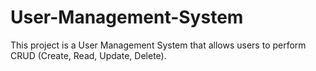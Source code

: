 # User-Management-System
 This project is a User Management System that allows users to perform CRUD (Create, Read, Update, Delete).

